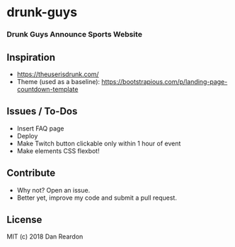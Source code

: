 # drunk-guys
### Drunk Guys Announce Sports Website

## Inspiration
* https://theuserisdrunk.com/
* Theme (used as a baseline): https://bootstrapious.com/p/landing-page-countdown-template

## Issues / To-Dos
* Insert FAQ page
* Deploy
* Make Twitch button clickable only within 1 hour of event
* Make elements CSS flexbot!

## Contribute
* Why not? Open an issue.
* Better yet, improve my code and submit a pull request.

## License
MIT (c) 2018 Dan Reardon
